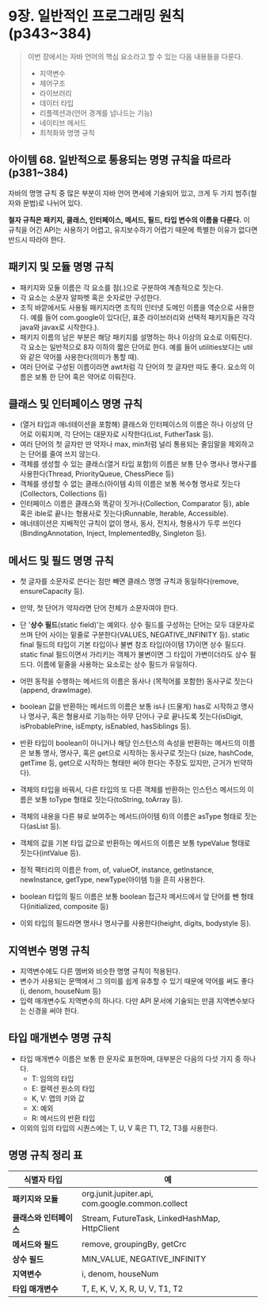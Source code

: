 # 9장. 일반적인 프로그래밍 원칙(p343~384)

> 이번 장에서는 자바 언어의 핵심 요소라고 할 수 있는 다음 내용들을 다룬다.
>
> - 지역변수
> - 제어구조
> - 라이브러리
> - 데이터 타입 
> - 리플렉션과(언어 경계를 넘나드는 기능) 
> - 네이티브 메서드
> - 최적화와 명명 규칙

## 아이템 68. 일반적으로 통용되는 명명 규칙을 따르라(p381~384)

자바의 명명 규칙 중 많은 부분이 자바 언어 면세에 기술되어 있고, 크게 두 가지 범주(철자와 문법)로 나뉘어 있다.

**철자 규칙은 패키지, 클래스, 인터페이스, 메서드, 필드, 타입 변수의 이름을 다룬다.** 이 규칙을 어긴 API는 사용하기 어렵고, 유지보수하기 어렵기 때문에 특별한 이유가 없다면 반드시 따라야 한다. 

## 패키지 및 모듈 명명 규칙

- 패키지와 모듈 이름은 각 요소를 점(.)으로 구분하여 계층적으로 짓는다.
- 각 요소는 소문자 알파벳 혹은 숫자로만 구성한다.
- 조직 바깥에서도 사용될 패키지라면 조직의 인터넷 도메인 이름을 역순으로 사용한다. 예를 들어 com.google이 있다(단, 표준 라이브러리와 선택적 패키지들은 각각 java와 javax로 시작한다.).
- 패키지 이름의 남은 부분은 해당 패키지를 설명하는 하나 이상의 요소로 이뤄진다. 각 요소는 일반적으로 8자 이하의 짧은 단어로 한다. 예를 들어 utilities보다는 util와 같은 약어를 사용한다(의미가 통할 때). 
- 여러 단어로 구성된 이름이라면 awt처럼 각 단어의 첫 글자만 따도 좋다. 요소의 이름은 보통 한 단어 혹은 약어로 이뤄진다.

## 클래스 및 인터페이스 명명 규칙

- (열거 타입과 애너테이션을 포함해) 클래스와 인터페이스의 이름은 하나 이상의 단어로 이뤄지며, 각 단어는 대문자로 시작한다(List, FutherTask 등).
- 여러 단어의 첫 글자만 딴 약자나 max, min처럼 널리 통용되는 줄임말을 제외하고는 단어를 줄여 쓰지 않는다.
- 객체를 생성할 수 있는 클래스(열거 타입 포함)의 이름은 보통 단수 명사나 명사구를 사용한다(Thread, PriorityQueue, ChessPiece 등)
- 객체를 생성할 수 없는 클래스(아이템 4)의 이름은 보통 복수형 명사로 짓는다(Collectors, Collections 등)
- 인터페이스 이름은 클래스와 똑같이 짓거나(Collection, Comparator 등), able 혹은 ible로 끝나는 형용사로 짓는다(Runnable, Iterable, Accessible).
- 애너테이션은 지배적인 규칙이 없이 명사, 동사, 전치사, 형용사가 두루 쓰인다(BindingAnnotation, Inject, ImplementedBy, Singleton 등).

## 메서드 및 필드 명명 규칙

- 첫 글자를 소문자로 쓴다는 점만 빼면 클래스 명명 규칙과 동일하다(remove, ensureCapacity 등).
- 만약, 첫 단어가 약자라면 단어 전체가 소문자여야 한다.

- 단  '**상수 필드**(static field)'는 예외다. 상수 필드를 구성하는 단어는 모두 대문자로 쓰며 단어 사이는 밑줄로 구분한다(VALUES, NEGATIVE_INFINITY 등). static final 필드의 타입이 기본 타입이나 불변 참조 타입(아이템 17)이면 상수 필드다. static final 필드이면서 가리키는 객체가 불변이면 그 타입이 가변이더라도 상수 필드다. 이름에 밑줄을 사용하는 요소로는 상수 필드가 유일하다.
- 어떤 동작을 수행하는 메서드의 이름은 동사나 (목적어를 포함한) 동사구로 짓는다(append, drawImage).
- boolean 값을 반환하는 메서드의 이름은 보통 is나 (드물게) has로 시작하고 명사나 명사구, 혹은 형용사로 기능하는 아무 단어나 구로 끝나도록 짓는다(isDigit, isProbablePrine, isEmpty, isEnabled, hasSiblings 등).
- 반환 타입이 boolean이 아니거나 해당 인스턴스의 속성을 반환하는 메서드의 이름은 보통 명사, 명사구, 혹은 get으로 시작하는 동사구로 짓는다 (size, hashCode, getTime 등, get으로 시작하는 형태만 써야 한다는 주장도 있지만, 근거가 빈약하다).
- 객체의 타입을 바꿔서, 다른 타입의 또 다른 객체를 반환하는 인스턴스 메서드의 이름은 보통 toType 형태로 짓는다(toString, toArray 등).
- 객체의 내용을 다른 뷰로 보여주는 메서드(아이템 6)의 이름은 asType 형태로 짓는다(asList 등).
- 객체의 값을 기본 타입 값으로 반환하는 메서드의 이름은 보통 typeValue 형태로 짓는다(intValue 등).
- 정적 팩터리의 이름은 from, of, valueOf, instance, getInstance, newInstance, getType, newType(아이템 1)을 흔히 사용한다.
- boolean 타입의 필드 이름은 보통 boolean 접근자 메서드에서 앞 단어를 뺀 형태다(initialized, composite 등)
- 이외 타입의 필드라면 명사나 명사구를 사용한다(height, digits, bodystyle 등).

## 지역변수 명명 규칙

- 지역변수에도 다른 멤버와 비슷한 명명 규칙이 적용된다.
- 변수가 사용되는 문맥에서 그 의미를 쉽게 유추할 수 있기 때문에 약어를 써도 좋다(i, denom, houseNum 등)
- 입력 매개변수도 지역변수의 하나다. 다만 API 문서에 기술되는 만큼 지역변수보다는 신경을 써야 한다.

## 타입 매개변수 명명 규칙

- 타입 매개변수 이름은 보통 한 문자로 표현하며, 대부분은 다음의 다섯 가지 중 하나다.
  - T: 임의의 타입
  - E: 컬렉션 원소의 타입
  - K, V: 맵의 키와 값
  - X: 예외
  - R: 메서드의 반환 타입
- 이외의 임의 타입의 시퀀스에는 T, U, V 혹은 T1, T2, T3를 사용한다.

## 명명 규칙 정리 표

| 식별자 타입             | 예                                               |
| ----------------------- | ------------------------------------------------ |
| **패키지와 모듈**       | org.junit.jupiter.api, com.google.common.collect |
| **클래스와 인터페이스** | Stream, FutureTask, LinkedHashMap, HttpClient    |
| **메서드와 필드**       | remove, groupingBy, getCrc                       |
| **상수 필드**           | MIN_VALUE, NEGATIVE_INFINITY                     |
| **지역변수**            | i, denom, houseNum                               |
| **타입 매개변수**       | T, E, K, V, X, R, U, V, T1, T2                   |


